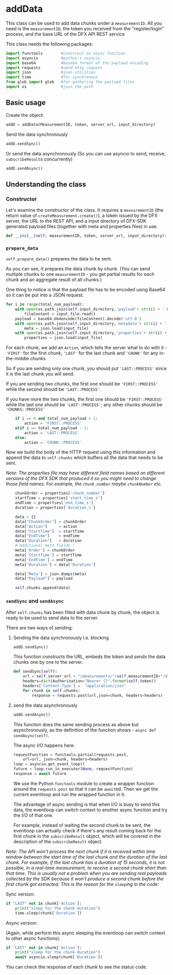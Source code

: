 # addData

This class can be used to add data chunks under a `measurementID`. All you need
is the `measurementID`, the token you received from the "register/login"
process, and the base URL of the DFX API REST service

This class needs the following packages:

```python
import functools        #construct an async function
import asyncio          #python's asyncio
import base64           #base64 format of the payload encoding
import requests         #send http request
import json             #json utilities
import time             #for synchronous
from glob import glob   #for gathering the payload files
import os               #join the path
```

## Basic usage

Create the object:

```python
addD = addData(MeasurementID, token, server_url, input_directory)
```

Send the data synchronously

```python
addD.sendSync()
```

Or send the data asynchronously (So you can use asyncio to send, receive,
`subscribeResult`s concurrently)

```python
addD.sendAsync()
```

## Understanding the class

### Constructor

Let's examine the constructor of the class. It requires a `measurementID` (the
return value of `createMeasurement.create()`), a token issued by the DFX server,
the URL to the REST API, and a input directory of DFX-SDK generated payload
files (together with meta and properties files) in use.

```python
def __init__(self, measurementID, token, server_url, input_directory):
```

### `prepare_data`

`self.prepare_data()` prepares the data to be sent.

As you can see, it prepares the data chunk by chunk. (You can send multiple
chunks to one `measurementID` - you get partial results for each chunk and an
aggregate result of all chunks.)

One thing to notice is that the payload file has to be encoded using Base64
so it can be put into a JSON request.

```python
for i in range(total_num_payload):
    with open(os.path.join(self.input_directory,'payload'+ str(i) + '.bin'), 'rb') as input_file:
        fileContent = input_file.read()
    payload = base64.b64encode(fileContent).decode('utf-8')
    with open(os.path.join(self.input_directory,'metadata'+ str(i) + '.bin'), 'r') as input_file:
        meta = json.load(input_file)
    with open(os.path.join(self.input_directory,'properties'+ str(i) + '.json'), 'r') as input_file:
        properties = json.load(input_file)
```

For each chunk, we add an `Action`, which tells the server what to do with it -
`'FIRST'` for the first chunk, `'LAST'` for the last chunk and `'CHUNK'`
for any in-the-middle chunks

So if you are sending only one chunk, you should put `'LAST::PROCESS'` since it
is the last chunk you will send.

If you are sending two chunks, the first one should be `'FIRST::PROCESS'` while
the second should be `'LAST::PROCESS'`.

If you have more the two chunks, the first one should be `'FIRST::PROCESS'`
while the last one should be `'LAST::PROCESS'`; any other chunks should be
`'CHUNKS::PROCESS'`

```python
    if i == 0 and total_num_payload > 1:
        action = 'FIRST::PROCESS'
    elif i == total_num_payload - 1:
        action = 'LAST::PROCESS'
    else:
        action = 'CHUNK::PROCESS'
```

Now we build the body of the HTTP request using this information and append the
data to `self.chunks` which buffers all the data that needs to be sent.

*Note: The properties file may have different field names based on different
versions of the DFX SDK that produced it so you might need to change those
field names. For example, the `chunk_number` maybe `chunkNumber` etc.*

```python
    chunkOrder = properties['chunk_number']
    startTime = properties['start_time_s']
    endTime = properties['end_time_s']
    duration = properties['duration_s']

    data = {}
    data["ChunkOrder"] = chunkOrder
    data["Action"]     = action
    data["StartTime"]  = startTime
    data["EndTime"]    = endTime
    data["Duration"]   = duration
    # Additional meta fields !
    meta['Order'] = chunkOrder
    meta['StartTime'] = startTime
    meta['EndTime'] = endTime
    meta['Duration'] = data['Duration']

    data['Meta'] = json.dumps(meta)
    data["Payload"] = payload

    self.chunks.append(data)
```

### `sendSync` and `sendAsync`

After `self.chunks` has been filled with data chunk by chunk, the object is
ready to be used to send data to the server.

There are two ways of sending:

1. Sending the data synchronously i.e. blocking

    ```python
    addD.sendSync()
    ```

    This function constructs the URL, embeds the token and sends the data chunks
    one by one to the server.

    ```python
    def sendSync(self):
        url = self.server_url + "/measurements/"+self.measurementID+"/data"
        headers=dict(Authorization="Bearer {}".format(self.token))
        headers['Content-Type'] =  "application/json"
        for chunk in self.chunks:
            response = requests.post(url,json=chunk, headers=headers)
    ```

2. send the data asynchronously

    ```python
    addD.sendAsync()
    ```

    This function does the same sending process as above but asynchronously,
    as the definition of the function shows - `async def sendAsync(self)`.

    The async I/O happens here:

    ```python
    requestFunction = functools.partial(requests.post,
        url=url, json=chunk, headers=headers)
    loop = asyncio.get_event_loop()
    future = loop.run_in_executor(None, requestFunction)
    response = await future
    ```

    We use the Python `functools` module to create a wrapper function around the
    `requests.post` so that it can be `await`ed. Then we get the current
    eventloop and run the wrapped function in it.

    The advantage of async sending is that when I/O is busy to send this data,
    the eventloop can switch context to another async function and try the I/O
    of that one.

    For example, instead of waiting the second chunk to be sent, the eventloop
    can actually check if there's any result coming back for the first chunk
    in the `subscribeResult` object, which will be covered in the description of
    the `subscribeResult` object.

*Note: The API won't process the next chunk if it is received within time
window between the start time of the last chunk and the duration of the last
chunk. For example, if the last chunk has a duration of 15 seconds, it is
not possible, in a real-time measurement, to receive a second chunk short
than that time. This is usually not a problem when you are sending real
payloads collected by the SDK because it won't produce a second chunk
before the first chunk got extracted. This is the reason for the `sleep`ing in
the code:*

Sync version:

```python
if "LAST" not in chunk['Action']:
    print("sleep for the chunk duration")
    time.sleep(chunk['Duration'])
```

Async version:

(Again, while perform this async sleeping the eventloop can switch context to
other async functions):

```python
if "LAST" not in chunk['Action']:
    print("sleep for the chunk duration")
    await asyncio.sleep(chunk['Duration'])
```

You can check the response of each chunk to see the status code.
